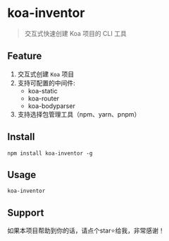 # koa-inventor

> 交互式快速创建 Koa 项目的 CLI 工具

## Feature
1. 交互式创建 `Koa` 项目
2. 支持可配置的中间件:
   - koa-static
   - koa-router
   - koa-bodyparser
3. 支持选择包管理工具（npm、yarn、pnpm）

## Install

```shell
npm install koa-inventor -g
```

## Usage

```shell
koa-inventor
```

## Support

如果本项目帮助到你的话，请点个star⭐给我，非常感谢！
